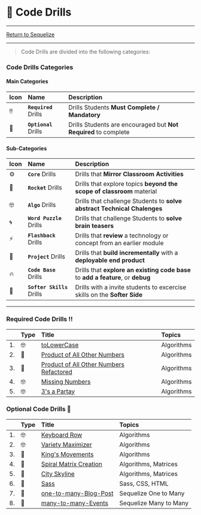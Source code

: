 # :dart: Code Drills

<hr> 

[Return to Sequelize](../../../README.md#sequelize)

<hr>

> Code Drills are divided into the following categories: 

### Code Drills Categories

#### **Main Categories**

| Icon | Name | Description |
|:--|:--|:--|
| :bangbang:  | **`Required`** Drills  | Drills Students **Must Complete / Mandatory** |
| :diamond_shape_with_a_dot_inside:  | **`Optional`** Drills  | Drills Students are encouraged but **Not Required** to complete |

#### **Sub-Categories**

| Icon | Name | Description |
|:--|:--|:--|
| :gear:  | **`Core`** Drills  | Drills that **Mirror Classroom Activities**|
| :rocket:  | **`Rocket`** Drills  | Drills that explore topics **beyond the scope of classroom** material  |
| :nerd_face: | **`Algo`** Drills  | Drills that challenge Students to **solve abstract Technical Chalenges** |
| :cyclone: | **`Word Puzzle`** Drills  | Drills that challenge Students to **solve brain teasers**  |
|  :zap: | **`Flashback`** Drills  | Drills that **review** a technology or concept from an earlier module  |
| :triangular_flag_on_post: | **`Project`** Drills  | Drills that **build incrementally** with a **deployable end product** |
| :fire:  | **`Code Base`** Drills  | Drills that **explore an existing code base** to **add a feature**, or **debug** |
| :radio_button: | **`Softer Skills`** Drills  | Drills with a invite students to excercise skills on the **Softer Side** |

<hr>  

### Required Code Drills :bangbang:
|&nbsp;| Type | Title | Topics |
|:-- | :-- | :--| :--|
| 1. | :nerd_face: | [toLowerCase](./00-required-code-drills/01-algo-toLowerCase) | Algorithms |
| 2. | :rocket: | [Product of All Other Numbers](./00-required-code-drills/02-rock-product-of-others) | Algorithms |
| 3. | :rocket: | [Product of All Other Numbers Refactored](./00-required-code-drills/03-rock-product-of-others-2) | Algorithms |
| 4. | :nerd_face: | [Missing Numbers](./00-required-code-drills/04-algo-missing-numbers) | Algorithms |
| 5. | :nerd_face: | [3's a Partay](./00-required-code-drills/05-algo-repeated-characters) | Algorithms |

### Optional Code Drills :diamond_shape_with_a_dot_inside:
|&nbsp;| Type | Title | Topics |
|:-- | :-- | :--| :--|
| 1. | :nerd_face: | [Keyboard Row](./01-optional-code-drills/01-algo-keyboard-row) | Algorithms |
| 2. | :nerd_face: | [Variety Maximizer](./01-optional-code-drills/02-algo-diverse-distribution) | Algorithms |
| 3. | :rocket: | [King's Movements](./01-optional-code-drills/03-rock-kings-moves) | Algorithms |
| 4. | :rocket: | [Spiral Matrix Creation](./01-optional-code-drills/04-rock-spiral-matrix-creation) | Algorithms, Matrices |
| 5. | :rocket: | [City Skyline](./01-optional-code-drills/05-rock-city-skyline) | Algorithms, Matrices |
| 6. | :rocket: | [Sass](./01-optional-code-drills/06-rock-sass-tutorial) |  Sass, CSS, HTML |
| 7. | :rocket: | [one-to-many-Blog-Post](./01-optional-code-drills/07-one-to-many-Blog-Post)| Sequelize One to Many |
| 8. | :rocket: | [many-to-many-Events](./01-optional-code-drills/08-many-to-many-Events)| Sequelize Many to Many |